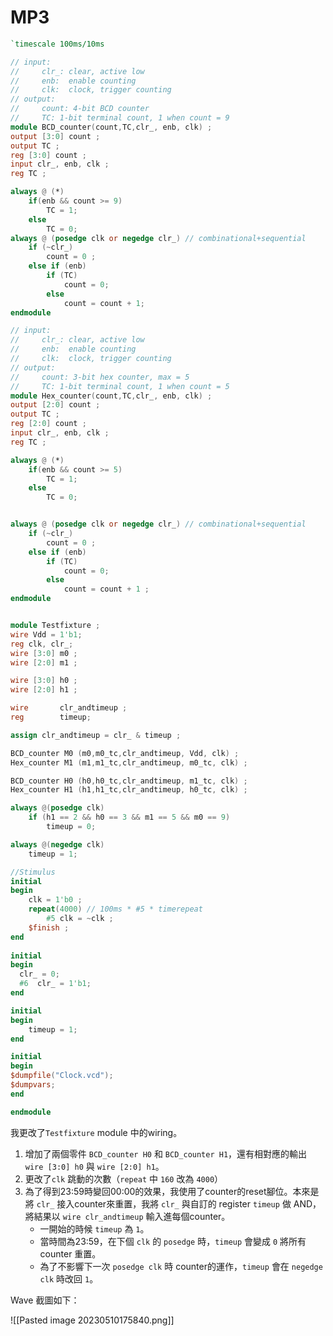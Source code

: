 # MP3

```verilog
`timescale 100ms/10ms

// input:
//     clr_: clear, active low
//     enb:  enable counting
//     clk:  clock, trigger counting
// output:
//     count: 4-bit BCD counter
//     TC: 1-bit terminal count, 1 when count = 9
module BCD_counter(count,TC,clr_, enb, clk) ;
output [3:0] count ;
output TC ;
reg [3:0] count ;
input clr_, enb, clk ;
reg TC ;

always @ (*)
	if(enb && count >= 9)
		TC = 1;
	else
		TC = 0;
always @ (posedge clk or negedge clr_) // combinational+sequential
	if (~clr_)
		count = 0 ;
	else if (enb)
		if (TC)
			count = 0;
		else
			count = count + 1;
endmodule

// input: 
//     clr_: clear, active low
//     enb:  enable counting
//     clk:  clock, trigger counting
// output:
//     count: 3-bit hex counter, max = 5
//     TC: 1-bit terminal count, 1 when count = 5
module Hex_counter(count,TC,clr_, enb, clk) ;
output [2:0] count ;
output TC ;
reg [2:0] count ;
input clr_, enb, clk ;
reg TC ;

always @ (*)
	if(enb && count >= 5)
		TC = 1;
	else
		TC = 0;	


always @ (posedge clk or negedge clr_) // combinational+sequential
	if (~clr_)
		count = 0 ;
	else if (enb)
		if (TC)
			count = 0;
		else
			count = count + 1 ;
endmodule


module Testfixture ;
wire Vdd = 1'b1;
reg clk, clr_;
wire [3:0] m0 ;
wire [2:0] m1 ;

wire [3:0] h0 ;
wire [2:0] h1 ;

wire       clr_andtimeup ;
reg        timeup;

assign clr_andtimeup = clr_ & timeup ;

BCD_counter M0 (m0,m0_tc,clr_andtimeup, Vdd, clk) ;
Hex_counter M1 (m1,m1_tc,clr_andtimeup, m0_tc, clk) ;

BCD_counter H0 (h0,h0_tc,clr_andtimeup, m1_tc, clk) ;
Hex_counter H1 (h1,h1_tc,clr_andtimeup, h0_tc, clk) ;

always @(posedge clk)
	if (h1 == 2 && h0 == 3 && m1 == 5 && m0 == 9)
		timeup = 0;

always @(negedge clk)
	timeup = 1;

//Stimulus
initial
begin
	clk = 1'b0 ;
	repeat(4000) // 100ms * #5 * timerepeat
		#5 clk = ~clk ;
	$finish ;
end
	
initial
begin
  clr_ = 0;
  #6  clr_ = 1'b1;  
end

initial
begin
	timeup = 1;
end

initial
begin
$dumpfile("Clock.vcd");
$dumpvars;
end

endmodule
```

我更改了`Testfixture` module 中的wiring。

1. 增加了兩個零件 `BCD_counter H0` 和 `BCD_counter H1`，還有相對應的輸出 `wire [3:0] h0` 與 `wire [2:0] h1`。
2. 更改了`clk` 跳動的次數（`repeat` 中 `160` 改為 `4000`）
3. 為了得到23:59時變回00:00的效果，我使用了counter的reset腳位。本來是將 `clr_` 接入counter來重置，我將 `clr_` 與自訂的 register `timeup` 做 AND，將結果以 `wire clr_andtimeup` 輸入進每個counter。
	- 一開始的時候 `timeup` 為 `1`。
	- 當時間為23:59，在下個 `clk` 的 `posedge` 時，`timeup` 會變成 `0` 將所有 counter 重置。
	- 為了不影響下一次 `posedge clk` 時 counter的運作，`timeup` 會在 `negedge clk` 時改回 `1`。

Wave 截圖如下：

![[Pasted image 20230510175840.png]]